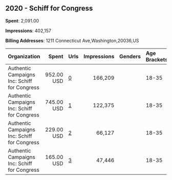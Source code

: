 ## 2020 - Schiff for Congress 
**Spent**: 2,091.00

**Impressions**: 402,157

**Billing Addresses**: 1211 Connecticut Ave,Washington,20036,US

|Organization|Spent|Urls|Impressions|Genders|Age Brackets|Country Codes|
|:---|---:|:---|---:|:---|:---|:---|
|Authentic Campaigns Inc: Schiff for Congress|952.00 USD|[0](https://www.snap.com/political-ads/asset/815891bd0d40df612cd451e9cf27b9ea8958e8b05f881fe42c4ef274c141a6e2?mediaType=mp4)|166,209||18-35|united states|
|Authentic Campaigns Inc: Schiff for Congress|745.00 USD|[1](https://www.snap.com/political-ads/asset/337f69b3a92711f38d51e2ae058777c652da1ea3aa8de08c48b8acc3d01bbe64?mediaType=mp4)|122,375||18-35|united states|
|Authentic Campaigns Inc: Schiff for Congress|229.00 USD|[2](https://www.snap.com/political-ads/asset/815891bd0d40df612cd451e9cf27b9ea8958e8b05f881fe42c4ef274c141a6e2?mediaType=mp4)|66,127||18-35|united states|
|Authentic Campaigns Inc: Schiff for Congress|165.00 USD|[3](https://www.snap.com/political-ads/asset/337f69b3a92711f38d51e2ae058777c652da1ea3aa8de08c48b8acc3d01bbe64?mediaType=mp4)|47,446||18-35|united states|
